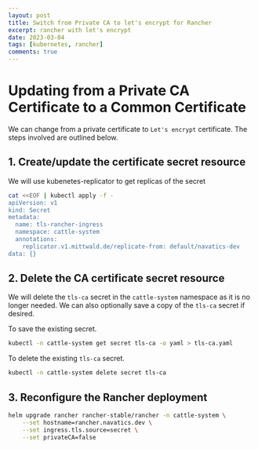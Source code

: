 ```yaml
---
layout: post
title: Switch from Private CA to let's encrypt for Rancher
excerpt: rancher with let's encrypt
date: 2023-03-04
tags: [kubernetes, rancher]
comments: true
---
```


# Updating from a Private CA Certificate to a Common Certificate

We can change from a private certificate to `Let's encrypt` certificate. The steps involved are outlined below.

## 1. Create/update the certificate secret resource

We will use kubenetes-replicator to get replicas of the secret

```bash
cat <<EOF | kubectl apply -f -
apiVersion: v1
kind: Secret
metadata:
  name: tls-rancher-ingress
  namespace: cattle-system
  annotations:
    replicator.v1.mittwald.de/replicate-from: default/navatics-dev
data: {}
```

## 2. Delete the CA certificate secret resource

We will delete the `tls-ca` secret in the `cattle-system` namespace as it is no longer needed. We can also optionally save a copy of the `tls-ca` secret if desired.

To save the existing secret.

```bash
kubectl -n cattle-system get secret tls-ca -o yaml > tls-ca.yaml
```

To delete the existing `tls-ca` secret.

```bash
kubectl -n cattle-system delete secret tls-ca
```

## 3. Reconfigure the Rancher deployment

```bash
helm upgrade rancher rancher-stable/rancher -n cattle-system \
    --set hostname=rancher.navatics.dev \
    --set ingress.tls.source=secret \
    --set privateCA=false
```